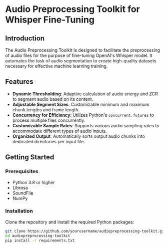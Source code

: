 # Audio Preprocessing Toolkit for Whisper Fine-Tuning

## Introduction

The Audio Preprocessing Toolkit is designed to facilitate the preprocessing of audio files for the purpose of fine-tuning OpenAI's Whisper model. It automates the task of audio segmentation to create high-quality datasets necessary for effective machine learning training.

## Features

- **Dynamic Thresholding**: Adaptive calculation of audio energy and ZCR to segment audio based on its content.
- **Adjustable Segment Sizes**: Customizable minimum and maximum chunk lengths and frame length.
- **Concurrency for Efficiency**: Utilizes Python's `concurrent.futures` to process multiple files concurrently.
- **Customizable Sample Rates**: Supports various audio sampling rates to accommodate different types of audio inputs.
- **Organized Output**: Automatically sorts output audio chunks into dedicated directories per input file.

## Getting Started

### Prerequisites

- Python 3.8 or higher
- Librosa
- SoundFile
- NumPy

### Installation

Clone the repository and install the required Python packages:

```bash
git clone https://github.com/yourusername/audiopreprocessing-toolkit.git
cd audiopreprocessing-toolkit
pip install -r requirements.txt
```
